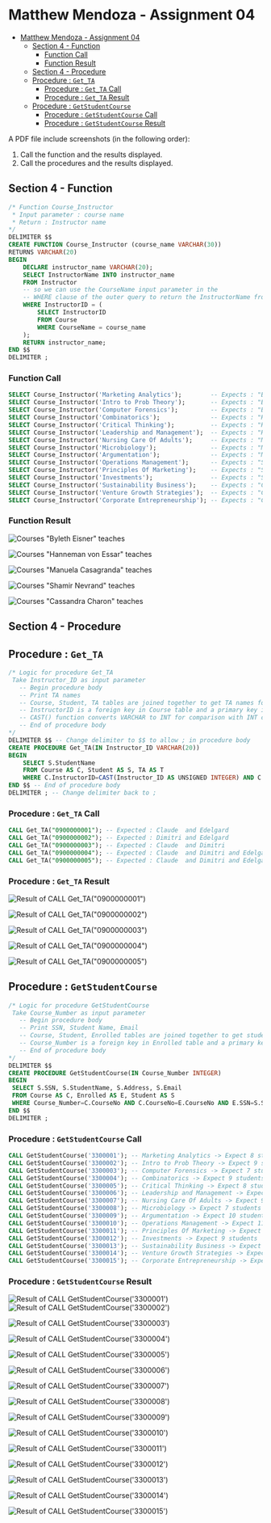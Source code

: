 # Matthew Mendoza - Assignment 04

- [Matthew Mendoza - Assignment 04](#matthew-mendoza---assignment-04)
  - [Section 4 - Function](#section-4---function)
    - [Function Call](#function-call)
    - [Function Result](#function-result)
  - [Section 4 - Procedure](#section-4---procedure)
  - [Procedure : `Get_TA`](#procedure--get_ta)
    - [Procedure : `Get_TA` Call](#procedure--get_ta-call)
    - [Procedure : `Get_TA` Result](#procedure--get_ta-result)
  - [Procedure : `GetStudentCourse`](#procedure--getstudentcourse)
    - [Procedure : `GetStudentCourse` Call](#procedure--getstudentcourse-call)
    - [Procedure : `GetStudentCourse` Result](#procedure--getstudentcourse-result)

A PDF file include screenshots (in the following order):

1) Call the function and the results displayed.
2) Call the procedures and the results displayed.

## Section 4 - Function

```sql
/* Function Course_Instructor
 * Input parameter : course name
 * Return : Instructor name
*/
DELIMITER $$
CREATE FUNCTION Course_Instructor (course_name VARCHAR(30))
RETURNS VARCHAR(20)
BEGIN
    DECLARE instructor_name VARCHAR(20);
    SELECT InstructorName INTO instructor_name
    FROM Instructor
    -- so we can use the CourseName input parameter in the
    -- WHERE clause of the outer query to return the InstructorName from the Instructor table
    WHERE InstructorID = (
        SELECT InstructorID
        FROM Course
        WHERE CourseName = course_name
    );
    RETURN instructor_name;
END $$
DELIMITER ;
```

### Function Call

```sql
SELECT Course_Instructor('Marketing Analytics');        -- Expects : "Byleth Eisner"
SELECT Course_Instructor('Intro to Prob Theory');       -- Expects : "Byleth Eisner"
SELECT Course_Instructor('Computer Forensics');         -- Expects : "Byleth Eisner"
SELECT Course_Instructor('Combinatorics');              -- Expects : "Hanneman von Essar"
SELECT Course_Instructor('Critical Thinking');          -- Expects : "Hanneman von Essar"
SELECT Course_Instructor('Leadership and Management');  -- Expects : "Hanneman von Essar"
SELECT Course_Instructor('Nursing Care Of Adults');     -- Expects : "Manuela Casagranda"
SELECT Course_Instructor('Microbiology');               -- Expects : "Manuela Casagranda"
SELECT Course_Instructor('Argumentation');              -- Expects : "Manuela Casagranda"
SELECT Course_Instructor('Operations Management');      -- Expects : "Shamir Nevrand"
SELECT Course_Instructor('Principles Of Marketing');    -- Expects : "Shamir Nevrand"
SELECT Course_Instructor('Investments');                -- Expects : "Shamir Nevrand"
SELECT Course_Instructor('Sustainability Business');    -- Expects : "Cassandra Charon"
SELECT Course_Instructor('Venture Growth Strategies');  -- Expects : "Cassandra Charon"
SELECT Course_Instructor('Corporate Entrepreneurship'); -- Expects : "Cassandra Charon"
```

### Function Result

![Courses "Byleth Eisner" teaches](assignment04-readme-attachments/section04_function_call_result01-byleth-eisner.png)

![Courses "Hanneman von Essar" teaches](assignment04-readme-attachments/section04_function_call_result02-hanneman-von-essar.png)

![Courses "Manuela Casagranda" teaches](assignment04-readme-attachments/section04_function_call_result03-manuela-casagrada.png)

![Courses "Shamir Nevrand" teaches](assignment04-readme-attachments/section04_function_call_result04-shamir-nevrand.png)

![Courses "Cassandra Charon" teaches](assignment04-readme-attachments/section04_function_call_result05-cassandra-choron.png)

## Section 4 - Procedure

## Procedure : `Get_TA`

```sql
/* Logic for procedure Get_TA
 Take Instructor_ID as input parameter
   -- Begin procedure body
   -- Print TA names
   -- Course, Student, TA tables are joined together to get TA names for a given instructor
   -- InstructorID is a foreign key in Course table and a primary key in Instructor table
   -- CAST() function converts VARCHAR to INT for comparison with INT column in Course table
   -- End of procedure body
*/
DELIMITER $$ -- Change delimiter to $$ to allow ; in procedure body
CREATE PROCEDURE Get_TA(IN Instructor_ID VARCHAR(20))
BEGIN 
    SELECT S.StudentName
    FROM Course AS C, Student AS S, TA AS T 
    WHERE C.InstructorID=CAST(Instructor_ID AS UNSIGNED INTEGER) AND C.TASSN=T.SSN AND T.SSN=S.SSN;
END $$ -- End of procedure body
DELIMITER ; -- Change delimiter back to ;
```

### Procedure : `Get_TA` Call

```sql
CALL Get_TA("0900000001"); -- Expected : Claude  and Edelgard
CALL Get_TA("0900000002"); -- Expected : Dimitri and Edelgard
CALL Get_TA("0900000003"); -- Expected : Claude  and Dimitri
CALL Get_TA("0900000004"); -- Expected : Claude  and Dimitri and Edelgard
CALL Get_TA("0900000005"); -- Expected : Claude  and Dimitri and Edelgard
```

### Procedure : `Get_TA` Result

![Result of `CALL Get_TA("0900000001")`](assignment04-readme-attachments/result_call_get_ta_0900000001.png)

![Result of `CALL Get_TA("0900000002")`](assignment04-readme-attachments/result_call_get_ta_0900000002.png)

![Result of `CALL Get_TA("0900000003")`](assignment04-readme-attachments/result_call_get_ta_0900000003.png)

![Result of `CALL Get_TA("0900000004")`](assignment04-readme-attachments/result_call_get_ta_0900000004.png)

![Result of `CALL Get_TA("0900000005")`](assignment04-readme-attachments/result_call_get_ta_0900000005.png)

## Procedure : `GetStudentCourse`

```sql
/* Logic for procedure GetStudentCourse
 Take Course_Number as input parameter
   -- Begin procedure body
   -- Print SSN, Student Name, Email
   -- Course, Student, Enrolled tables are joined together to get student info for a given course
   -- Course_Number is a foreign key in Enrolled table and a primary key in Course table
   -- End of procedure body
*/
DELIMITER $$
CREATE PROCEDURE GetStudentCourse(IN Course_Number INTEGER)
BEGIN
 SELECT S.SSN, S.StudentName, S.Address, S.Email
 FROM Course AS C, Enrolled AS E, Student AS S
 WHERE Course_Number=C.CourseNo AND C.CourseNo=E.CourseNo AND E.SSN=S.SSN ; 
END $$
DELIMITER ;
```

### Procedure : `GetStudentCourse` Call

```sql
CALL GetStudentCourse('3300001'); -- Marketing Analytics -> Expect 8 students
CALL GetStudentCourse('3300002'); -- Intro to Prob Theory -> Expect 9 students
CALL GetStudentCourse('3300003'); -- Computer Forensics -> Expect 7 students
CALL GetStudentCourse('3300004'); -- Combinatorics -> Expect 9 students
CALL GetStudentCourse('3300005'); -- Critical Thinking -> Expect 8 students
CALL GetStudentCourse('3300006'); -- Leadership and Management -> Expect 11 students
CALL GetStudentCourse('3300007'); -- Nursing Care Of Adults -> Expect 9 students
CALL GetStudentCourse('3300008'); -- Microbiology -> Expect 7 students
CALL GetStudentCourse('3300009'); -- Argumentation -> Expect 10 students
CALL GetStudentCourse('3300010'); -- Operations Management -> Expect 11 students
CALL GetStudentCourse('3300011'); -- Principles Of Marketing -> Expect 7 students
CALL GetStudentCourse('3300012'); -- Investments -> Expect 9 students
CALL GetStudentCourse('3300013'); -- Sustainability Business -> Expect 1 Student
CALL GetStudentCourse('3300014'); -- Venture Growth Strategies -> Expect 1 Student
CALL GetStudentCourse('3300015'); -- Corporate Entrepreneurship -> Expect 1 Student
```

### Procedure : `GetStudentCourse` Result

![Result of `CALL GetStudentCourse('3300001')`](assignment04-readme-attachments/result_call_procedure_getStudentCourse_3300001.png)
![Result of `CALL GetStudentCourse('3300002')`](assignment04-readme-attachments/result_call_procedure_getStudentCourse_3300002.png)

![Result of `CALL GetStudentCourse('3300003')`](assignment04-readme-attachments/result_call_procedure_getStudentCourse_3300003.png)

![Result of `CALL GetStudentCourse('3300004')`](assignment04-readme-attachments/result_call_procedure_getStudentCourse_3300004.png)

![Result of `CALL GetStudentCourse('3300005')`](assignment04-readme-attachments/result_call_procedure_getStudentCourse_3300005.png)

![Result of `CALL GetStudentCourse('3300006')`](assignment04-readme-attachments/result_call_procedure_getStudentCourse_3300006.png)

![Result of `CALL GetStudentCourse('3300007')`](assignment04-readme-attachments/result_call_procedure_getStudentCourse_3300007.png)

![Result of `CALL GetStudentCourse('3300008')`](assignment04-readme-attachments/result_call_procedure_getStudentCourse_3300008.png)

![Result of `CALL GetStudentCourse('3300009')`](assignment04-readme-attachments/result_call_procedure_getStudentCourse_3300009.png)

![Result of `CALL GetStudentCourse('3300010')`](assignment04-readme-attachments/result_call_procedure_getStudentCourse_3300010.png)

![Result of `CALL GetStudentCourse('3300011')`](assignment04-readme-attachments/result_call_procedure_getStudentCourse_3300011.png)

![Result of `CALL GetStudentCourse('3300012')`](assignment04-readme-attachments/result_call_procedure_getStudentCourse_3300012.png)

![Result of `CALL GetStudentCourse('3300013')`](assignment04-readme-attachments/result_call_procedure_getStudentCourse_3300013.png)

![Result of `CALL GetStudentCourse('3300014')`](assignment04-readme-attachments/result_call_procedure_getStudentCourse_3300014.png)

![Result of `CALL GetStudentCourse('3300015')`](assignment04-readme-attachments/result_call_procedure_getStudentCourse_3300015.png)
